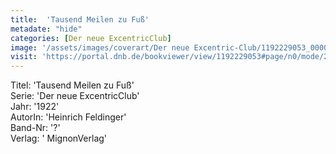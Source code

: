 ```yaml
---
title:  'Tausend Meilen zu Fuß'
metadate: "hide"
categories: [Der neue ExcentricClub]
image: '/assets/images/coverart/Der neue Excentric-Club/1192229053_00000010.jpg'
visit: 'https://portal.dnb.de/bookviewer/view/1192229053#page/n0/mode/2up'
---
```

Titel: 'Tausend Meilen zu Fuß' <br>
Serie: 'Der neue ExcentricClub' <br>
Jahr: '1922' <br>
AutorIn: 'Heinrich Feldinger' <br>
Band-Nr: '?' <br>
Verlag: ' MignonVerlag'